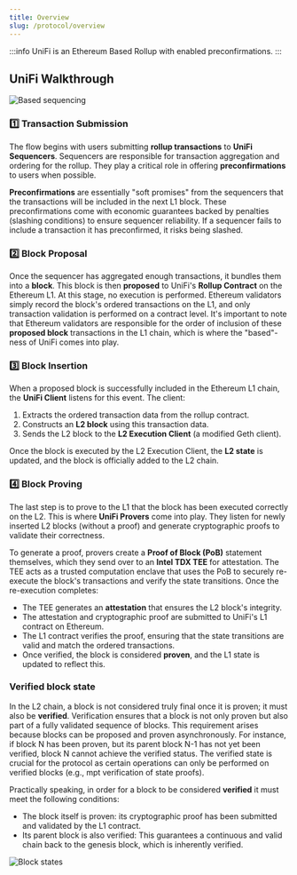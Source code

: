 ```yaml
---
title: Overview
slug: /protocol/overview
---
```


:::info
UniFi is an Ethereum Based Rollup with enabled preconfirmations.
:::

## UniFi Walkthrough
![Based sequencing](/img/rollup/based-sequencing.png)

### 1️⃣ Transaction Submission
The flow begins with users submitting **rollup transactions** to **UniFi Sequencers**. Sequencers are responsible for transaction aggregation and ordering for the rollup. They play a critical role in offering **preconfirmations** to users when possible.

**Preconfirmations** are essentially "soft promises" from the sequencers that the transactions will be included in the next L1 block. These preconfirmations come with economic guarantees backed by penalties (slashing conditions) to ensure sequencer reliability. If a sequencer fails to include a transaction it has preconfirmed, it risks being slashed.

### 2️⃣ Block Proposal
Once the sequencer has aggregated enough transactions, it bundles them into a **block**. This block is then **proposed** to UniFi's **Rollup Contract** on the Ethereum L1. At this stage, no execution is performed. Ethereum validators simply record the block's ordered transactions on the L1, and only transaction validation is performed on a contract level. It's important to note that Ethereum validators are responsible for the order of inclusion of these **proposed block** transactions in the L1 chain, which is where the "based"-ness of UniFi comes into play.

### 3️⃣ Block Insertion
When a proposed block is successfully included in the Ethereum L1 chain, the **UniFi Client** listens for this event. The client:
   1. Extracts the ordered transaction data from the rollup contract.
   2. Constructs an **L2 block** using this transaction data.
   3. Sends the L2 block to the **L2 Execution Client** (a modified Geth client).

Once the block is executed by the L2 Execution Client, the **L2 state** is updated, and the block is officially added to the L2 chain.

### 4️⃣ Block Proving
The last step is to prove to the L1 that the block has been executed correctly on the L2. This is where **UniFi Provers** come into play. They listen for newly inserted L2 blocks (without a proof) and generate cryptographic proofs to validate their correctness.

To generate a proof, provers create a **Proof of Block (PoB)** statement themselves, which they send over to an **Intel TDX TEE** for attestation. The TEE acts as a trusted computation enclave that uses the PoB to securely re-execute the block's transactions and verify the state transitions. Once the re-execution completes:

- The TEE generates an **attestation** that ensures the L2 block's integrity.
- The attestation and cryptographic proof are submitted to UniFi's L1 contract on Ethereum.
- The L1 contract verifies the proof, ensuring that the state transitions are valid and match the ordered transactions.
- Once verified, the block is considered **proven**, and the L1 state is updated to reflect this.

### Verified block state
In the L2 chain, a block is not considered truly final once it is proven; it must also be **verified**. Verification ensures that a block is not only proven but also part of a fully validated sequence of blocks. This requirement arises because blocks can be proposed and proven asynchronously. For instance, if block N has been proven, but its parent block N-1 has not yet been verified, block N cannot achieve the verified status. The verified state is crucial for the protocol as certain operations can only be performed on verified blocks (e.g., mpt verification of state proofs).

Practically speaking, in order for a block to be considered **verified** it must meet the following conditions:
- The block itself is proven: its cryptographic proof has been submitted and validated by the L1 contract.
- Its parent block is also verified: This guarantees a continuous and valid chain back to the genesis block, which is inherently verified.

![Block states](/img/rollup/block-states.png)
